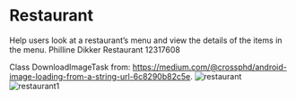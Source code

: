 # Restaurant

 Help users look at a restaurant’s menu and view the details of the items in the menu. 
 Philline Dikker Restaurant 12317608
 
 Class DownloadImageTask from: https://medium.com/@crossphd/android-image-loading-from-a-string-url-6c8290b82c5e.
![restaurant](https://user-images.githubusercontent.com/43133057/49507857-a8b98400-f881-11e8-8af6-c4062a21aace.png)
![restaurant1](https://user-images.githubusercontent.com/43133057/49507858-a8b98400-f881-11e8-8dba-df120d0b80ee.png)
